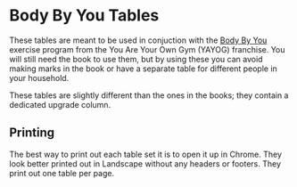 Body By You Tables
==================

These tables are meant to be used in conjuction with the
[Body By You](http://www.amazon.com/Body-You-Guide-Womens-Fitness/dp/0345528972)
exercise program from the You Are Your Own Gym (YAYOG) franchise.  You will still
need the book to use them, but by using these you can avoid making marks in the book
or have a separate table for different people in your household.

These tables are slightly different than the ones in the books; they contain a dedicated upgrade
column.

Printing
--------

The best way to print out each table set it is to open it up in Chrome.  They look better
printed out in Landscape without any headers or footers.  They print out one table
per page.

